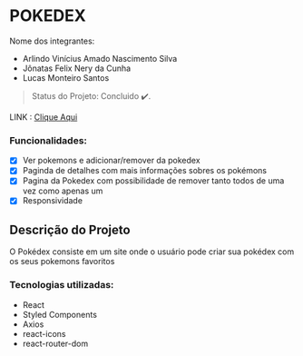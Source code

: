 # POKEDEX

Nome dos integrantes: 
- Arlindo Vinícius Amado Nascimento Silva
- Jônatas Felix Nery da Cunha
- Lucas Monteiro Santos

> Status do Projeto: Concluido :heavy_check_mark:.

LINK : [Clique Aqui](https://pokedex-gp1.surge.sh/)

### Funcionalidades:

- [x] Ver pokemons e adicionar/remover da pokedex
- [x] Paginda de detalhes com mais informações sobres os pokémons
- [x] Pagina da Pokedex com possibilidade de remover tanto todos de uma vez como apenas um 
- [x] Responsividade

## Descrição do Projeto
<p>O Pokédex consiste em um site onde o usuário pode criar sua pokédex com os seus pokemons favoritos</p>

### Tecnologias utilizadas:

- React
- Styled Components
- Axios
- react-icons
- react-router-dom
